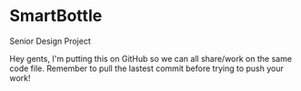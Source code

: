 # SmartBottle
 Senior Design Project

Hey gents, I'm putting this on GitHub so we can all share/work on the same code file.
Remember to pull the lastest commit before trying to push your work!